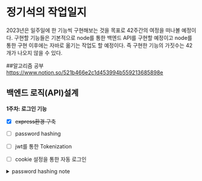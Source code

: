 # 정기석의 작업일지
2023년은 일주일에 한 기능씩 구현해보는 것을 목표로 42주간의 여정을 떠나볼 예정이다. 구현할 기능들은 기본적으로 node를 통한 백엔드 API를 구현할 예정이고 node를 통한 구현 이후에는 자바로 옮기는 작업도 할 예정이다. 즉 구현한 기능의 가짓수는 42개가 나오지 않을 수 있다. 

##알고리즘 공부
https://www.notion.so/521b466e2c1d453994b559213685898e

## 백엔드 로직(API)설계
**1주차: 로그인 기능**
- [x] ~~express환경 구축~~
- [ ] password hashing
- [ ] jwt를 통한 Tokenization
- [ ] cookie 설정을 통한 자동 로그인


<details><summary>password hashing note</summary>
<p>

  ## Hashing, Salting, Encrypting
  **Hashing**<br/>
  Encryption과 같이 문자를 변환하여 문자의 원본내용을 숨기는 함수이다. Encryption과 가장 큰 차이는 단방향 함수라는 점이다. 즉, 한번 변환을 하면 기존으로 되돌릴 수 없다. Hashing algorithm을 통해 고유한 문자 또는 16진수로 변환을 하게된다. 서버에서는 변환된(hashed) 결과물을 저장하고 사용자가 비밀번호를 입력하면 hash된 값이 전달되고 저장된 hashed 문자와 전달된 hashed 문자를 비교하여 authenticate을 증명한다. 유명한 hash algorithm으로는 SHA-256, SHA-512 등이 있다.<br/><br/>
  **Encrypting**<br/>
  수학적 함수를 통해서 문자를 변환하는 것으로 비밀번호 등 보안이 필요한 문자의 원본내용을 숨겨 보안을 강화하는데 사용된다. 하지만 Encription의 경우에는 encript된 문자열을 decript하여 원상태로 복구할 수 있어서 보안에 취약점을 가지고 있다. 물론 decription을 하기 위해서는 key가 필요하다. Encryption을 이용한 비밀번호를 관리하는 경우에는 해당 key를 어떻게 관리하느냐가 보안의 핵심이 된다. <br/><br/>
  **Salting**<br/>
  비밀번호의 보안을 강화하기 위해서 첨가되는 임의의 문자를 Salt라고 한다. 마치 음식에 소금을 더하여 맛을 증대시키듯 보안이 필요한 원본문자에 Salt를 추가하여 보안을 증대시킨다. Salt는 서버에서만 저장되고 각 사용자마다 다른 salt를 제공한다.<br/><br/>
  
  ## password 보안에 필요한 것들
  - [ ] Salting -> bcrypt
  - [ ] Hashing -> bcrypt
  - [ ] 서버에 저장하고 비교할 수 있는 기능 -> JWT
  
  ## 라이브러리를 사용한 이유
  - **bcrypt :** 가장 흔하게 사용되고 hash와 salt 모두 사용되는 라이브러리여서 채택하였다.
  - **jwt :** 백엔드 API에서 data를 기본적으로 json 형태로 전달하고 저장할 생각으로 채택하였다.
</p> 
</details>
